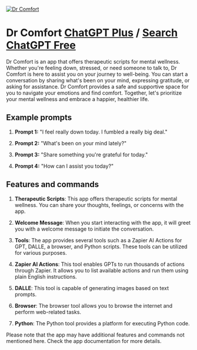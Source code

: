 
[![Dr Comfort](https://files.oaiusercontent.com/file-yzdo74XvpG4avlzWxqEI0hZr?se=2023-11-15T08%3A11%3A16Z&sp=r&sv=2021-08-06&sr=b&rscc=max-age%3D3599%2C%20immutable&rscd=attachment%3B%20filename%3DDALL%25C2%25B7E%25202023-11-14%252020.32.06%2520-%2520Minimalist%2520and%2520elegant%2520artwork%2520set%2520in%2520the%2520year%25202090%252C%2520depicting%2520a%2520human%2520patient%2520communicating%2520with%2520a%2520humanoid%2520AI%2520named%2520Dr.%2520Comfort%252C%2520an%2520expert%2520psychothe.png&sig=mtYraa4ReQx2jXere12S78T7u3Y40ps/TiZmBmDCLy8%3D)](https://chat.openai.com/g/g-ESBmeJgpW-dr-comfort)

# Dr Comfort [ChatGPT Plus](https://chat.openai.com/g/g-ESBmeJgpW-dr-comfort) / [Search ChatGPT Free](https://gptcall.net/index.html#/?search=Dr%20Comfort)

Dr Comfort is an app that offers therapeutic scripts for mental wellness. Whether you're feeling down, stressed, or need someone to talk to, Dr Comfort is here to assist you on your journey to well-being. You can start a conversation by sharing what's been on your mind, expressing gratitude, or asking for assistance. Dr Comfort provides a safe and supportive space for you to navigate your emotions and find comfort. Together, let's prioritize your mental wellness and embrace a happier, healthier life.

## Example prompts

1. **Prompt 1:** "I feel really down today. I fumbled a really big deal."

2. **Prompt 2:** "What's been on your mind lately?"

3. **Prompt 3:** "Share something you're grateful for today."

4. **Prompt 4:** "How can I assist you today?"

## Features and commands

1. **Therapeutic Scripts**: This app offers therapeutic scripts for mental wellness. You can share your thoughts, feelings, or concerns with the app.

2. **Welcome Message**: When you start interacting with the app, it will greet you with a welcome message to initiate the conversation.

3. **Tools**: The app provides several tools such as a Zapier AI Actions for GPT, DALLE, a browser, and Python scripts. These tools can be utilized for various purposes.

4. **Zapier AI Actions**: This tool enables GPTs to run thousands of actions through Zapier. It allows you to list available actions and run them using plain English instructions.

5. **DALLE**: This tool is capable of generating images based on text prompts.

6. **Browser**: The browser tool allows you to browse the internet and perform web-related tasks.

7. **Python**: The Python tool provides a platform for executing Python code.

Please note that the app may have additional features and commands not mentioned here. Check the app documentation for more details.


